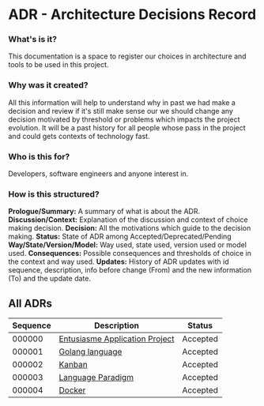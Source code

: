 # ADR - Architecture Decisions Record

### What's is it?
This documentation is a space to register our choices in architecture and tools to be used in this project.

### Why was it created?
All this information will help to understand why in past we had make a decision and review if it's still make sense our we should change any decision motivated by threshold or problems which impacts the project evolution.
It will be a past history for all people whose pass in the project and could gets contexts of technology fast.

### Who is this for?
Developers, software engineers and anyone interest in.

### How is this structured?
**Prologue/Summary:** A summary of what is about the ADR.
**Discussion/Context:** Explanation of the discussion and context of choice making decision.
**Decision:** All the motivations which guide to the decision making.
**Status:** State of ADR among Accepted/Deprecated/Pending
**Way/State/Version/Model:** Way used, state used, version used or model used.
**Consequences:** Possible consequences and thresholds of choice in the context and way used.
**Updates:** History of ADR updates with id sequence, description, info before change (From) and the new information (To) and the update date.

## All ADRs
| Sequence | Description | Status |
|---|---|---|
| 000000 | [Entusiasme Application Project](000000_entusiasme_application.md)   | Accepted  |
| 000001 | [Golang language](000001_golang_language.md)                         | Accepted  |
| 000002 | [Kanban](000002_kanban.md)                         | Accepted  |
| 000003 | [Language Paradigm](000003_language_paradigm.md) | Accepted |
| 000004 | [Docker](000004_docker.md)   | Accepted |